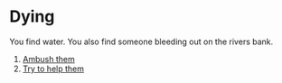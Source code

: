 # Dying
You find water. You also find someone bleeding out on the rivers bank.
1. [Ambush them](kill-him.md)
2. [Try to help them](die.md)